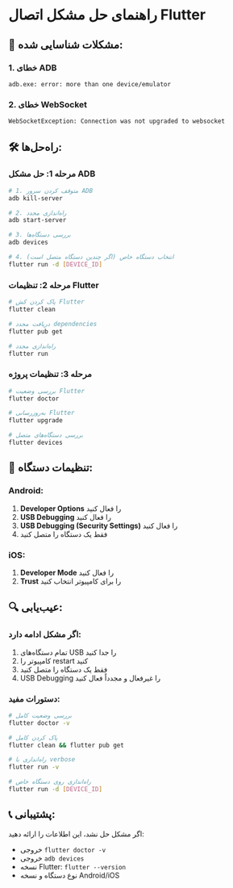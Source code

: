 # راهنمای حل مشکل اتصال Flutter

## 🔧 مشکلات شناسایی شده:

### 1. خطای ADB
```
adb.exe: error: more than one device/emulator
```

### 2. خطای WebSocket
```
WebSocketException: Connection was not upgraded to websocket
```

## 🛠️ راه‌حل‌ها:

### مرحله 1: حل مشکل ADB
```bash
# 1. متوقف کردن سرور ADB
adb kill-server

# 2. راه‌اندازی مجدد
adb start-server

# 3. بررسی دستگاه‌ها
adb devices

# 4. انتخاب دستگاه خاص (اگر چندین دستگاه متصل است)
flutter run -d [DEVICE_ID]
```

### مرحله 2: تنظیمات Flutter
```bash
# پاک کردن کش Flutter
flutter clean

# دریافت مجدد dependencies
flutter pub get

# راه‌اندازی مجدد
flutter run
```

### مرحله 3: تنظیمات پروژه
```bash
# بررسی وضعیت Flutter
flutter doctor

# به‌روزرسانی Flutter
flutter upgrade

# بررسی دستگاه‌های متصل
flutter devices
```

## 📱 تنظیمات دستگاه:

### Android:
1. **Developer Options** را فعال کنید
2. **USB Debugging** را فعال کنید
3. **USB Debugging (Security Settings)** را فعال کنید
4. فقط یک دستگاه را متصل کنید

### iOS:
1. **Developer Mode** را فعال کنید
2. **Trust** را برای کامپیوتر انتخاب کنید

## 🔍 عیب‌یابی:

### اگر مشکل ادامه دارد:
1. تمام دستگاه‌های USB را جدا کنید
2. کامپیوتر را restart کنید
3. فقط یک دستگاه را متصل کنید
4. USB Debugging را غیرفعال و مجدداً فعال کنید

### دستورات مفید:
```bash
# بررسی وضعیت کامل
flutter doctor -v

# پاک کردن کامل
flutter clean && flutter pub get

# راه‌اندازی با verbose
flutter run -v

# راه‌اندازی روی دستگاه خاص
flutter run -d [DEVICE_ID]
```

## 📞 پشتیبانی:
اگر مشکل حل نشد، این اطلاعات را ارائه دهید:
- خروجی `flutter doctor -v`
- خروجی `adb devices`
- نسخه Flutter: `flutter --version`
- نوع دستگاه و نسخه Android/iOS
